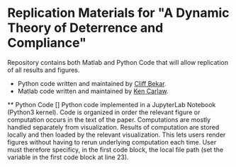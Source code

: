 # Replication Materials for "A Dynamic Theory of Deterrence and Compliance"

Repository contains both Matlab and Python Code that will allow replication of all results and figures.

* Python code written and maintained by [Cliff Bekar](https://sites.google.com/a/lclark.edu/bekar/home).
* Matlab code written and maintained by [Ken Carlaw](https://epp.ok.ubc.ca/about/contact/kenneth-carlaw/).

** Python Code []
Python code implemented in a JupyterLab Notebook (Python3 kernel). Code is organized in order the relevant figure or computation occurs in the text of the paper. Computations are mostly handled separately from visualization. Results of computation are stored locally and then loaded by the relevant visualization. This lets users render figures without having to rerun underlying computation each time. User must therefore specificy, in the first code block, the local file path (set the variable in the first code block at line 23).
